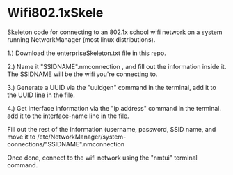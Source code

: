 # Wifi802.1xSkele
Skeleton code for connecting to an 802.1x school wifi network on a system running NetworkManager (most linux distributions).

1.) Download the enterpriseSkeleton.txt file in this repo.

2.) Name it "SSIDNAME".nmconnection , and fill out the information inside it. The SSIDNAME will be the wifi you're connecting to.

3.) Generate a UUID via the "uuidgen" command in the terminal, add it to the UUID line in the file.

4.) Get interface information via the "ip address" command in the terminal. add it to the interface-name line in the file.



Fill out the rest of the information (username, password, SSID name, and move it to /etc/NetworkManager/system-connections/"SSIDNAME".nmconnection

Once done, connect to the wifi network using the "nmtui" terminal command.
